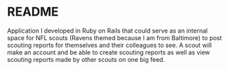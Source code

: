 # README

Application I developed in Ruby on Rails that could serve as an internal space for NFL scouts (Ravens themed because I am from Baltimore) to post scouting reports for themselves and their colleagues to see. A scout will make an account and be able to create scouting reports as well as view scouting reports made by other scouts on one big feed.